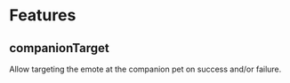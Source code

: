 # Features

## companionTarget

Allow targeting the emote at the companion pet on success and/or failure.

